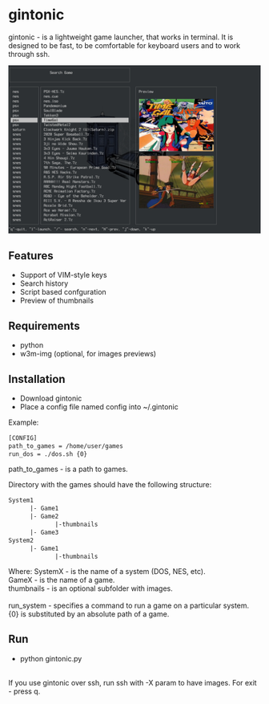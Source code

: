 # gintonic

gintonic - is a lightweight game launcher, that works in terminal. It is designed to be fast, to be comfortable for keyboard users and to work through ssh.

![Alt text](screen_shot.png?raw=true "gintonic")

## Features

  * Support of VIM-style keys
  * Search history
  * Script based confguration
  * Preview of thumbnails

## Requirements

* python
* w3m-img (optional, for images previews)

## Installation

* Download gintonic
* Place a config file named config into ~/.gintonic

Example:
```
[CONFIG]
path_to_games = /home/user/games
run_dos = ./dos.sh {0}
```
path_to_games - is a path to games. 

Directory with the games should have the following structure:
```
System1
      |- Game1
      |- Game2
             |-thumbnails
      |- Game3
System2
      |- Game1
             |-thumbnails
```
Where: 
  SystemX - is the name of a system (DOS, NES, etc).<br>
  GameX - is the name of a game.<br>
  thumbnails - is an optional subfolder with images.<br>
<br>
run_system - specifies a command to run a game on a particular system. {0} is substituted by an absolute path of a game.

## Run

* python gintonic.py
<br>
If you use gintonic over ssh, run ssh with -X param to have images.
For exit - press q. 

